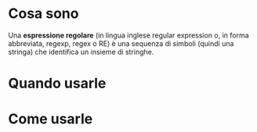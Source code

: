 # Cosa sono
Una **espressione regolare** (in lingua inglese regular expression o, in forma abbreviata, regexp, regex o RE) è una sequenza di simboli (quindi una stringa) che identifica un insieme di stringhe. 

# Quando usarle

# Come usarle

